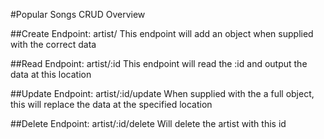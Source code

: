 #Popular Songs CRUD Overview


##Create
Endpoint: artist/
This endpoint will add an object when supplied with the correct data


##Read
Endpoint: artist/:id
This endpoint will read the :id and output the data at this location

##Update
Endpoint: artist/:id/update
When supplied with the a full object, this will replace the data at the specified location

##Delete
Endpoint: artist/:id/delete
Will delete the artist with this id
